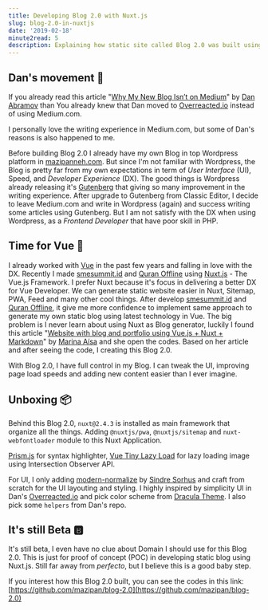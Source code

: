 ```yaml
---
title: Developing Blog 2.0 with Nuxt.js
slug: blog-2.0-in-nuxtjs
date: '2019-02-18'
minute2read: 5
description: Explaining how static site called Blog 2.0 was built using Nuxt.js
---
```


## Dan's movement 🏃

If you already read this article "[Why My New Blog Isn’t on Medium](https://medium.com/@dan_abramov/why-my-new-blog-isnt-on-medium-3b280282fbae)" by [Dan Abramov](https://twitter.com/dan_abramov) than You already knew that Dan moved to [Overreacted.io](https://overreacted.io/) instead of using Medium.com.

I personally love the writing experience in Medium.com, but some of Dan's reasons is also happened to me.

Before building Blog 2.0 I already have my own Blog in top Wordpress platform in [mazipanneh.com](https://mazipanneh.com/blog/). But since I'm not familiar with Wordpress, the Blog is pretty far from my own expectations in term of *User Interface* (UI), Speed, and *Developer Experience* (DX). The good things is Wordpress already releasing it's [Gutenberg](https://github.com/WordPress/gutenberg) that giving so many improvement in the writing experience. After upgrade to Gutenberg from Classic Editor, I decide to leave Medium.com and write in Wordpress (again) and success writing some articles using Gutenberg. But I am not satisfy with the DX when using Wordpress, as a *Frontend Developer* that have poor skill in PHP.

## Time for Vue 🕺

I already worked with [Vue](https://vuejs.org/) in the past few years and falling in love with the DX. Recently I made [smesummit.id](https://www.smesummit.id/) and [Quran Offline](https://quran-offline.netlify.com/) using [Nuxt.js](https://nuxtjs.org/) - The Vue.js Framework. I prefer Nuxt because it's focus in delivering a better DX for Vue Developer. We can generate static website easier in Nuxt, Sitemap, PWA, Feed and many other cool things. After develop [smesummit.id](https://www.smesummit.id/) and [Quran Offline](https://quran-offline.netlify.com/), it give me more confidence to implement same approach to generate my own static blog using latest technology in Vue. The big problem is I never learn about using Nuxt as Blog generator, luckily I found this article "[Website with blog and portfolio using Vue.js + Nuxt + Markdown](https://marinaaisa.com/blog/blog-using-vue-nuxt-markdown/)" by [Marina Aísa](https://twitter.com/MarinaAisa) and she open the codes. Based on her article and after seeing the code, I creating this Blog 2.0.

With Blog 2.0, I have full control in my Blog. I can tweak the UI, improving page load speeds and adding new content easier than I ever imagine.

## Unboxing 📦

Behind this Blog 2.0, `nuxt@2.4.3` is installed as main framework that organize all the things. Adding `@nuxtjs/pwa`, `@nuxtjs/sitemap` and `nuxt-webfontloader` module to this Nuxt Application.

[Prism.js](https://prismjs.com/) for syntax highlighter, [Vue Tiny Lazy Load](https://github.com/mazipan/vue-tiny-lazyload-img) for lazy loading image using Intersection Observer API.

For UI, I only adding [modern-normalize](https://github.com/sindresorhus/modern-normalize) by [Sindre Sorhus](https://github.com/sindresorhus/) and craft from scratch for the UI layouting and styling. I highly inspired by simplicity UI in Dan's [Overreacted.io](https://overreacted.io/) and pick color scheme from [Dracula Theme](https://github.com/dracula/dracula-theme). I also pick some `helpers` from Dan's repo.

## It's still Beta 🅱️

It's still beta, I even have no clue about Domain I should use for this Blog 2.0. This is just for proof of concept (POC) in developing static blog using Nuxt.js. Still far away from *perfecto*, but I believe this is a good baby step.

If you interest how this Blog 2.0 built, you can see the codes in this link: [https://github.com/mazipan/blog-2.0](https://github.com/mazipan/blog-2.0)


